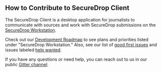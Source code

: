 ## How to Contribute to SecureDrop Client

The SecureDrop Client is a desktop application for journalists to communicate with sources and work with SecureDrop submissions on the [SecureDrop Workstation](https://github.com/freedomofpress/securedrop-workstation).

Check out our [Development Roadmap](https://github.com/freedomofpress/securedrop/wiki/Development-Roadmap) to see plans and priorities listed under "SecureDrop Workstation." Also, see our list of [good first issues](https://github.com/freedomofpress/securedrop-client/labels/good%20first%20issue) and issues labeled [help wanted](https://github.com/freedomofpress/securedrop-client/labels/help%20wanted).

If you have any questions or need help, you can reach out to us in our public [Gitter channel](https://gitter.im/freedomofpress/securedrop).

